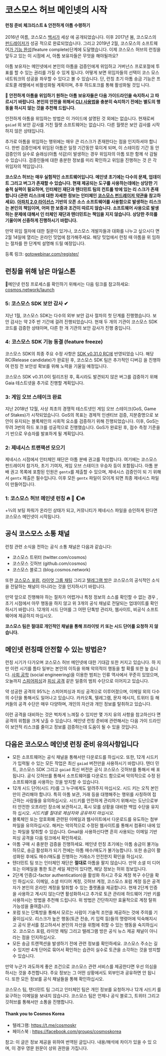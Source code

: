 <!-- markdown-link-check-disable -->

# 코스모스 허브 메인넷의 시작

#### 런칭 준비 체크리스트 & 안전하게 아톰 수령하기

2016년 여름, 코스모스 [백서가](https://cosmos.network/resources/whitepaper) 세상
에 공개되었습니다. 이후 2017년 봄, 코스모스의 [펀드레이저가](펀드레이저가) 성공
적으로 완료되었습니다. 그리고 2019년 2월, 코스모스의 소프트웨
어[가 기능 완성](https://github.com/cosmos/cosmos-sdk/releases/tag/v0.31.0)(feature
complete)단계에 도달했습니다. 이제 코스모스 허브의 런칭을 앞두고 있는 이 시점에
서, 아톰 보유자들은 무엇을 해야될까요?

아톰 보유자는 메인넷에서 본인의 아톰을 검증인에게 위임하고 거버넌스 프로포절에
투표를 할 수 있는 권리를 가질 수 있게 됩니다. 어떻게 보면 위임자들의 선택이 코스
모스 네트워크의 성공을 좌우할 수 있다고 볼 수 있습니다. 단, 런칭 초기 아톰 송금
기능은 프로토콜 레벨에서 비활성화될 계획이며, 추후 하드포크를 통해 활성화될 것입
니다.

**📒 안전하게 아톰을 위임하기 원하는 아톰 보유자들은 다음 가이드라인을 숙지하시
고 따르시기 바랍니다. 본인의 안전을 위해서
[CLI 사용법](https://github.com/cosmos/gaia/blob/develop/docs/delegators/delegator-guide-cli.md)을
충분히 숙지하기 전에는 별도의 행동을 하시지 않는 것을 추천해 드립니다.**

안전하게 아톰을 위임하는 방법은 이 가이드에 설명된 것 외에는 없습니다. 현재로써
`gaiad` 외 보안 감사를 거친 월렛 소프트웨어는 없습니다. 다른 월렛은 보안 감사를
시작하지 않은 상태입니다.

추가로 아톰을 위임하는 행위에는 매우 큰 리스크가 존재한다는 점을 인지하셔야 합니
다. 한번 검증인에게 위임된 아톰은 일정 기간동안 묶이게 되며, 이 스테이킹 기간 동
안 검증인의 실수로 슬래싱(아톰 삭감)이 발생하는 경우 위임자의 아톰 또한 함께 삭
감될 수 있습니다. 검증인들에 대한 충분한 정보를 미리 확인하고 위임을 진행하는 것
은 각 위임자의 책임입니다.

**코스모스 허브는 매우 실험적인 소프트웨어입니다. 메인넷 초기에는 다수의 문제,
업데이트 그리고 버그가 존재할 수 있습니다. 현재 제공되는 도구를 사용하는데에는
상당한 기술적 실력이 필요하며, 인터체인 재단과 텐더민트 팀의 컨트롤 밖에 있는 리
스크가 존재합니다 (관련 리스크에 대한 자세한 정보는 인터체인
[코스모스 펀드레이저 약관](https://github.com/cosmos/cosmos/blob/master/fundraiser/Interchain%20Cosmos%20Contribution%20Terms%20-%20FINAL.pdf)을
참고하세요). [아파치 2.0 라이선스](https://www.apache.org/licenses/LICENSE-2.0)
기반의 오픈 소스 소프트웨어를 사용함으로 발생하는 리스크는 본인의 책임이며, 어떠
한 보증과 조건이 따르지 않습니다. 소프트웨어 사용으로 발생하는 문제에 대해서 인
터체인 재단과 텐더민트는 책임을 지지 않습니다. 상당한 주의를 기울이며 신중하게
진행하시기 바랍니다.**

만약 위임 절차에 대한 질문이 있거나, 코스모스 개발자들과 대화를 나누고 싶으시다
면 2월 14일에 열리는 온라인 밋업에 참가해주세요. 해당 밋업에서 런칭 때 아톰을 위
임하는 절차를 한 단계씩 설명해 드릴 예정입니다.

등록 링크:
[gotowebinar.com/register/](https://register.gotowebinar.com/register/5028753165739687691)

## 런칭을 위해 남은 마일스톤

🚦메인넷 런칭 프로세스를 확인하기 위해서는 다음 링크를 참고하세요:
[cosmos.network/launch](https://cosmos.network/launch)

### 5: 코스모스 SDK 보안 감사 ✔

지난 1월, 코스모스 SDK는 다수의 외부 보안 감사 절차의 첫 단계를 진행했습니다. 보
안 감사는 약 2주 반 기간에 걸려 진행되었습니다. 현재 두 개의 기관이 코스모스 SDK
코드를 검증한 상태이며, 다른 한 개 기관의 보안 감사가 진행 중입니다.

### 4: 코스모스 SDK 기능 동결 (feature freeze)

코스모스 SDK의 최종 주요 수정 사항은
[SDK v0.31.0 RC에](https://github.com/cosmos/cosmos-sdk/projects/27) 반영되었습
니다. 해당 RC(Release candidate)가 완료된 후, 코스모스 SDK 팀은 추가적인 디버깅
을 진행하여 런칭 전 보안성 확보를 위해 노력을 기울일 예정입니다.

코스모스 SDK v0.31.0이 릴리즈된 후, 혹시라도 발견되지 않은 버그를 검증하기 위해
Gaia 테스트넷을 추가로 진행할 계획입니다.

### 3: 게임 오브 스테이크 완료

지난 2018년 12월, 사상 최초의 경쟁적 테스트넷인 게임 오브 스테이크(GoS, Game of
Stakes)가 시작되었습니다. GoS의 목표는 경제적 인센티브 검증, 지분증명으로 보안이
유지되는 블록체인의 사회적 요소를 검증하기 위해 진행되었습니다. 이후, GoS는 무려
3번의 하드 포크를 성공적으로 진행했습니다. GoS가 완료된 후, 점수 측정 기준을 기
반으로 우승자를 발표하게 될 계획입니다.

### 2: 제네시스 트랜잭션 모으기

제네시스 시점에서 인터체인 재단은 아톰 분배 권고를 작성합니다. 여기에는 코스모스
펀드레이저 참가자, 초기 기여자, 게임 오브 스테이크 우승자 등이 포함됩니다. 아톰
분배 권고 목록에 포함된 인원은 `gentx`를 제출할 수 있으며, 제네시스 검증인이 되
기 위해서 `gentx` 제출은 필수입니다. 이후 모든 `gentx` 파일이 모이게 되면 최종
제네시스 파일이 만들어집니다.

### 1: 코스모스 허브 메인넷 런칭 🔥 🚀 🌔🔥

\+⅔의 보팅 파워가 온라인 상태가 되고, 커뮤니티가 제네시스 파일을 승인하게 된다면
코스모스 메인넷이 시작됩니다.

## 공식 코스모스 소통 채널

런칭 관련 소식을 전하는 공식 소통 채널은 다음과 같습니다:

- 코스모스 트위터 (twitter.com/cosmos)
- 코스모스 깃허브 (github.com/cosmos)
- 코스모스 블로그 (blog.cosmos.network)

또한 [코스모스 포럼](https://forum.cosmos.network/),
[라이엇 그룹 채팅](https://riot.im/app/#/group/+cosmos:matrix.org) 그리고
[텔레그램 방](http://t.me/cosmosproject)은 코스모스의 공식적인 소식을 전달하는
채널이 아니라는 것을 인지하시기 바랍니다.

만약 앞으로 진행해야 하는 절차가 어렵거나 특정 정보의 소스를 확인할 수 없는 경우
, 초기 시점에서 아무 행동을 하지 않고 위 3개의 공식 채널로 전달되는 업데이트를
확인하시기 바랍니다. 12개의 시드 단어를 그 어떤 단톡방 관리자, 웹사이트, 비공식
소프트웨어에 제공하지 마십시오.

**코스모스 팀은 절대로 개인적인 채널을 통해 프라이빗 키 또는 시드 단어를 요청하
지 않습니다.**

## 메인넷 런칭때 안전할 수 있는 방법은?

런칭 시기가 다가오며 코스모스 허브 메인넷에 대한 기대감 또한 커지고 있습니다. 하
지만 이런 시기를 틈타 일부는 본인의 이득을 위해 악의적이 행동을 할 확률 또한 높
습니다.
[사회 공학](https://terms.naver.com/entry.nhn?docId=863068\&cid=42346\&categoryId=42346)
(social engineering)을 이용한 범죄는 인류 역사에서 꾸준히 있었으며, 오늘까지
[스피어피싱](https://terms.naver.com/entry.nhn?docId=3434661\&cid=40942\&categoryId=32828)과
[피싱 공격](https://terms.naver.com/entry.nhn?docId=3432525\&cid=58445\&categoryId=58445)
같은 일종의 범죄 수단으로 이어지고 있습니다.

약 성공한 공격의 95%는 스피어피싱과 피싱 공격으로 이루어졌으며, 이메일 외의 다수
의 수단을 통해서도 일어나고 있습니다. 카카오톡, 텔레그램, 문자 메시지, 트위터 등
해커들의 공격 수단은 매우 다양하며, 개인의 자산과 개인 정보를 탈취하고 있습니다.

이런 공격을 대비하는 것은 벅차게 느껴질 수 있지만 몇 가지 유의 사항을 참고하신다
면 공격의 위험을 크게 낮출 수 있습니다. 메인넷 런칭 준비에 관련해서는 다음 가이
드라인이 보안적 리스크를 줄이고 정보를 검증하는데 도움이 될 수 있을 것입니다.

## 다음은 코스모스 메인넷 런칭 준비 유의사항입니다

- 모든 소프트웨어는 공식 채널을 통해서만 다운로드를 하십시오. 또한, 12개 시드키
  가 입력될 수 있는 모든 작업은 최신 `gaiad` 버전만을 사용하시기 바랍니다. 텐더
  민트, 코스모스 SDK 그리고 `gaiad` 최신 버전은 공식 코스모스 깃허브를 통해서 배
  포됩니다. 공식 깃허브를 통해서 소프트웨어를 다운로드 함으로써 악의적으로 수정
  된 소프트웨어를 사용하는 것을 방지할 수 있습니다.
- 12개 시드 단어(시드 키)를 그 누구에게도 알려주지 마십시오. 시드 키는 오직 본인
  만이 관리해야 합니다. 특히 아톰 보관, 거래 등을 대행해주는 행위를 사칭하여 접
  근하는 사람들을 유의하십시오. 시드키를 안전하게 관리하기 위해서는 도난으로부터
  안전한 오프라인 장소에 보관하시고, 혹시 모를 상황을 대비한 백업 수단을 유지하
  십시오. *시드키를 절대로 제삼자와 공유하지 마십시오.*
- 블록체인 또는 암호화폐 관련된 이메일과 웹사이트에서 다운로드를 유도하는 첨부
  파일을 유의하십시오. 해커는 악의적으로 수정된 웹사이트를 통해서 컴퓨터 내에 있
  는 파일을 탈취할 수 있습니다. Gmail을 사용하신다면 흔히 사용되는 이메일 기반
  피싱 공격을 다음 링크에서 확인하세요.
- 아톰 구매 시 충분한 검증을 진행하세요. 메인넷 런칭 초기에는 아톰 송금이 불가능
  하므로, 송금 활성화가 되기 전에는 아톰 매수/매도가 불가능합니다. 또한 송금이
  활성화된 후에도 매수/매도를 진행하는 거래소가 안전한지 확인을 하십시오.
- 텐더민트 팀 또는 인터체인 재단은 **절대로** 아톰을 팔지 않습니다. 만약 소셜 미
  디어 또는 이메일을 통한 토큰 세일 제안이 있다면, 해당 정보는 허위 정보입니다.
- 2단계 인증(2-factor authentication)을 활성화 하시고 주요 계정 복구 수단을 확인
  하십시오. 이메일, 소셜 미디어 계정, 깃허브 계정, 코스모스 포럼 계정 등은 공격
  자가 본인의 온라인 계정을 탈취할 수 있는 플랫폼을 제공합니다. 현재 2단계 인증
  을 사용하고 계시지 않는다면 활성화하시고 추가로 토큰 관리에 하드웨어 기반 키를
  사용하시는 방법을 추천해 드립니다. 위 방법은 간단하지만 효율적으로 계정 탈취
  가능성을 줄여줍니다.
- 포럼 또는 단톡방을 통해서 모르는 사람이 기술적 조언을 제공하는 것에 주의를 기
  울이십시오. 리스크가 높은 행동(토큰 전송, 키 입력 등)들의 명령어에 익숙해지시
  고 공식 문서를 참고하셔서 본인의 자산을 위험에 취할 수 있는 행동을 숙지하십시
  오. 코스모스 포럼, 라이엇 채팅 그리고 텔레그램 방은 공식 뉴스 제공 채널이 아니
  라는 점을 인지하십시오.
- 모든 송금 트랜잭션을 발생하기 전에 관련 정보를 확인하세요. 코스모스 주소는 길
  수 있지만 4개 단어로 묶어서 확인하는 습관이 실수로 토큰을 소각하는 것을 방지할
  수 있습니다.

만약 누군가 과도하게 좋은 조건으로 코스모스 관련 서비스를 제공한다면 우선 의심을
하시는 것을 추천합니다. 주요 정보는 그 어떤 상황에서도 외부인과 공유하면 안 됩니
다. 또한 모든 정보를 공식 채널들을 통해 확인하십시오.

코스모스 팀, 텐더민트 팀 그리고 인터체인 팀은 개인 정보를 요청하거나 12개 시드키
를 요구하는 이메일을 보내지 않습니다. 코스모스 팀은 언제나 공식 블로그, 트위터
그리고 깃허브를 통해서만 소통을 진행합니다.

#### Thank you to Cosmos Korea

- 텔레그램: <https://t.me/cosmoskr>
- 페이스북 : <https://facebook.com/groups/cosmoskorea>

참고: 이 글은 정보 제공을 위하여 번역된 글입니다. 내용/해석에 차이가 있을 수 있
으며, 이 경우 영문 원문이 상위 권한을 가집니다.

<!-- markdown-link-check-enable -->
